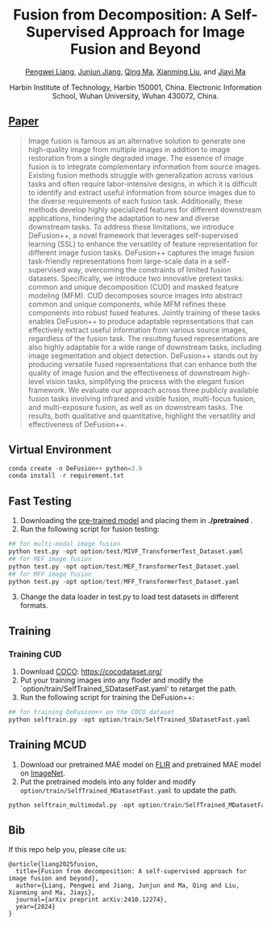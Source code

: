 <div align="center">
  
# Fusion from Decomposition: A Self-Supervised Approach for Image Fusion and Beyond

[Pengwei Liang](https://scholar.google.com/citations?user=54Ci0_0AAAAJ&hl=en), [Junjun Jiang](https://scholar.google.com/citations?user=WNH2_rgAAAAJ), [Qing Ma](https://scholar.google.com/citations?user=x6QQGQkAAAAJ&hl=en), [Xianming Liu](http://homepage.hit.edu.cn/xmliu), and [Jiayi Ma](https://scholar.google.com/citations?user=73trMQkAAAAJ)

Harbin Institute of Technology, Harbin 150001, China. Electronic Information School, Wuhan University, Wuhan 430072, China.
</div>

## [Paper](https://arxiv.org/abs/2410.12274)

> Image fusion is famous as an alternative solution to generate one high-quality image from multiple images in addition to image restoration from a single degraded image. The essence of image fusion is to integrate complementary information from source images. Existing fusion methods struggle with generalization across various tasks and often require labor-intensive designs, in which it is difficult to identify and extract useful information from source images due to the diverse requirements of each fusion task. Additionally, these methods develop highly specialized features for different downstream applications, hindering the adaptation to new and diverse downstream tasks. To address these limitations, we introduce DeFusion++, a novel framework that leverages self-supervised learning (SSL) to enhance the versatility of feature representation for different image fusion tasks. DeFusion++ captures the image fusion task-friendly representations from large-scale data in a self-supervised way, overcoming the constraints of limited fusion datasets. Specifically, we introduce two innovative pretext tasks: common and unique decomposition (CUD) and masked feature modeling (MFM). CUD decomposes source images into abstract common and unique components, while MFM refines these components into robust fused features. Jointly training of these tasks enables DeFusion++ to produce adaptable representations that can effectively extract useful information from various source images, regardless of the fusion task. The resulting fused representations are also highly adaptable for a wide range of downstream tasks, including image segmentation and object detection. DeFusion++ stands out by producing versatile fused representations that can enhance both the quality of image fusion and the effectiveness of downstream high-level vision tasks, simplifying the process with the elegant fusion framework. We evaluate our approach across three publicly available fusion tasks involving infrared and visible fusion, multi-focus fusion, and multi-exposure fusion, as well as on downstream tasks. The results, both qualitative and quantitative, highlight the versatility and effectiveness of DeFusion++.

## Virtual Environment

```python
conda create -n DeFusion++ python=3.9
conda install -r requirement.txt
```

## Fast Testing

1. Downloading the [pre-trained model]() and placing them in **./pretrained** .
2. Run the following script for fusion testing:

```python
## for multi-modal image fusion
python test.py -opt option/test/MIVF_TransformerTest_Dataset.yaml
## for MEF image fusion
python test.py -opt option/test/MEF_TransformerTest_Dataset.yaml
## for MFF image fusion
python test.py -opt option/test/MFF_TransformerTest_Dataset.yaml
```
3. Change the data loader in test.py to load test datasets in different formats.



## Training

### Training CUD

1. Download [COCO](https://github.com/cocodataset/cocoapi): https://cocodataset.org/
2. Put your training images into any floder and modify the `option/train/SelfTrained_SDatasetFast.yaml' to retarget the path.
3. Run the following script for training the DeFusion++:

```python
## for training DeFusion++ on the COCO dataset
python selftrain.py -opt option/train/SelfTrained_SDatasetFast.yaml
```

## Training MCUD

1. Download our pretrained MAE model on [FLIR]() and pretrained MAE model on [ImageNet]().
2. Put the pretrained models into any folder and modify `option/train/SelfTrained_MDatasetFast.yaml` to update the path.

```python
python selftrain_multimodal.py -opt option/train/SelfTrained_MDatasetFast.yaml
```

## Bib 
If this repo help you, please cite us:
```
@article{liang2025fusion,
  title={Fusion from decomposition: A self-supervised approach for image fusion and beyond},
  author={Liang, Pengwei and Jiang, Junjun and Ma, Qing and Liu, Xianming and Ma, Jiayi},
  journal={arXiv preprint arXiv:2410.12274},
  year={2024}
}
```
